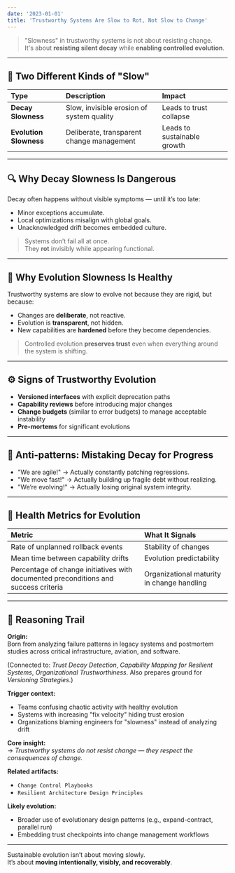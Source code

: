 ```yaml
---
date: '2023-01-01'
title: 'Trustworthy Systems Are Slow to Rot, Not Slow to Change'
---
```


> "Slowness" in trustworthy systems is not about resisting change.  
> It's about **resisting silent decay** while **enabling controlled evolution**.

---

## 🧠 Two Different Kinds of "Slow"

| Type | Description | Impact |
|:-----|:-------------|:-------|
| **Decay Slowness** | Slow, invisible erosion of system quality | Leads to trust collapse |
| **Evolution Slowness** | Deliberate, transparent change management | Leads to sustainable growth |

---

## 🔍 Why Decay Slowness Is Dangerous

Decay often happens without visible symptoms — until it’s too late:

- Minor exceptions accumulate.
- Local optimizations misalign with global goals.
- Unacknowledged drift becomes embedded culture.

> Systems don’t fail all at once.  
> They **rot** invisibly while appearing functional.

---

## 🌱 Why Evolution Slowness Is Healthy

Trustworthy systems are slow to evolve not because they are rigid, but because:

- Changes are **deliberate**, not reactive.
- Evolution is **transparent**, not hidden.
- New capabilities are **hardened** before they become dependencies.

> Controlled evolution **preserves trust** even when everything around the system is shifting.

---

## ⚙️ Signs of Trustworthy Evolution

- **Versioned interfaces** with explicit deprecation paths
- **Capability reviews** before introducing major changes
- **Change budgets** (similar to error budgets) to manage acceptable instability
- **Pre-mortems** for significant evolutions

---

## 🚨 Anti-patterns: Mistaking Decay for Progress

- "We are agile!" → Actually constantly patching regressions.
- "We move fast!" → Actually building up fragile debt without realizing.
- "We’re evolving!" → Actually losing original system integrity.

---

## 📏 Health Metrics for Evolution

| Metric | What It Signals |
|:-------|:----------------|
| Rate of unplanned rollback events | Stability of changes |
| Mean time between capability drifts | Evolution predictability |
| Percentage of change initiatives with documented preconditions and success criteria | Organizational maturity in change handling |

---

## 🧭 Reasoning Trail

**Origin:**  
Born from analyzing failure patterns in legacy systems and postmortem studies across critical infrastructure, aviation, and software.

(Connected to: *Trust Decay Detection*, *Capability Mapping for Resilient Systems*, *Organizational Trustworthiness*. Also prepares ground for *Versioning Strategies*.)

**Trigger context:**  
- Teams confusing chaotic activity with healthy evolution
- Systems with increasing "fix velocity" hiding trust erosion
- Organizations blaming engineers for "slowness" instead of analyzing drift

**Core insight:**  
→ *Trustworthy systems do not resist change — they respect the consequences of change.*

**Related artifacts:**  
- `Change Control Playbooks`  
- `Resilient Architecture Design Principles`

**Likely evolution:**  
- Broader use of evolutionary design patterns (e.g., expand-contract, parallel run)
- Embedding trust checkpoints into change management workflows

---

Sustainable evolution isn’t about moving slowly.  
It’s about **moving intentionally, visibly, and recoverably**.
